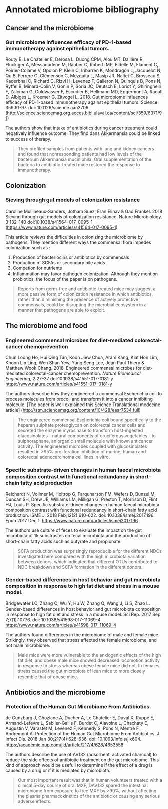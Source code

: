 # Annotated microbiome bibliography

## Cancer and the microbiome

### Gut microbiome influences efficacy of PD-1-based immunotherapy against epithelial tumors.

Routy B, Le Chatelier E, Derosa L, Duong CPM, Alou MT, Daillère R, Fluckiger A, Messaoudene M, Rauber C, Roberti MP, Fidelle M, Flament C, Poirier-Colame V, Opolon P, Klein C, Iribarren K, Mondragón L, Jacquelot N, Qu B, Ferrere G, Clémenson C, Mezquita L, Masip JR, Naltet C, Brosseau S, Kaderbhai C, Richard C, Rizvi H, Levenez F, Galleron N, Quinquis B, Pons N, Ryffel B, Minard-Colin V, Gonin P, Soria JC, Deutsch E, Loriot Y, Ghiringhelli F, Zalcman G, Goldwasser F, Escudier B, Hellmann MD, Eggermont A, Raoult D, Albiges L, Kroemer G, Zitvogel L. 2018. Gut microbiome influences efficacy of PD-1-based immunotherapy against epithelial tumors. Science. 359:91-97. doi: 10.1126/science.aan3706
(http://science.sciencemag.org.acces.bibl.ulaval.ca/content/sci/359/6371/91)

The authors show that intake of antibiotics during cancer treatment could negatively influence outcome. They find dans Akkermansia could be linked to success of therapy.

> They profiled samples from patients with lung and kidney cancers and found that nonresponding patients had low levels of the bacterium Akkermansia muciniphila. Oral supplementation of the bacteria to antibiotic-treated mice restored the response to immunotherapy. 

## Colonization

### Sieving through gut models of colonization resistance
Caroline Mullineaux-Sanders, Jotham Suez, Eran Elinav & Gad Frankel. 2018 Sieving through gut models of colonization resistance. Nature Microbiology. 3:132–140 
doi:10.1038/s41564-017-0095-1
(https://www.nature.com/articles/s41564-017-0095-1)

This article reviews the difficulties in colonizing the microbiome by pathogens. They mention different ways the commensal flora impedes colonization such as :
1. Production of bacteriocins or antibiotics by commensals
2. Production of SCFAs or secondary bile acids 
3. Competion for nutrients
4. Inflammation may favor pathogen colonization.
Although they mention probiotics, the focus of the paper is on pathogens.

> Reports from germ-free and antibiotic-treated mice may suggest a more passive form of colonization resistance in which antibiotics, rather than diminishing the presence of actively protective commensals, could be disrupting the microbial ecosystem in a manner that pathogens are able to exploit.

## The microbiome and food

### Engineered commensal microbes for diet-mediated colorectal-cancer chemoprevention
Chun Loong Ho, Hui Qing Tan, Koon Jiew Chua, Aram Kang, Kiat Hon Lim, Khoon Lin Ling, Wen Shan Yew, Yung Seng Lee, Jean Paul Thiery & Matthew Wook Chang. 2018. Engineered commensal microbes for diet-mediated colorectal-cancer chemoprevention. _Nature Biomedical Engineering_, 2:27–37
doi:10.1038/s41551-017-0181-y
https://www.nature.com/articles/s41551-017-0181-y

The authors describe how they engineered a commensal Escherichia coli to process molecules from brocoli and transform it into a cancer inhibiting molecule. [The paper is well explained this Science Translational medecine article] (http://stm.sciencemag.org/content/10/428/eaar7534.full) 

> The engineered commensal Escherichia coli bound specifically to the heparan sulphate proteoglycan on colorectal cancer cells and secreted the enzyme myrosinase to transform host-ingested glucosinolates—natural components of cruciferous vegetables—to sulphoraphane, an organic small molecule with known anticancer activity. The engineered microbes coupled with glucosinolates resulted in >95% proliferation inhibition of murine, human and colorectal adenocarcinoma cell lines in vitro. 

### Specific substrate-driven changes in human faecal microbiota composition contrast with functional redundancy in short-chain fatty acid production
Reichardt N, Vollmer M, Holtrop G, Farquharson FM, Wefers D, Bunzel M, Duncan SH, Drew JE, Williams LM, Milligan G, Preston T, Morrison D, Flint HJ, Louis P. Specific substrate-driven changes in human faecal microbiota composition contrast with functional redundancy in short-chain fatty acid production. ISME J. 2018 Feb;12(2):610-622.
doi: 10.1038/ismej.2017.196. Epub 2017 Dec 1.
https://www.nature.com/articles/ismej2017196

The authors use culture of feces to evaluate the impact on the gut microbiota of 15 substrastes on fecal microbiota and the production of short-chain fatty acids such as butyrate and propionate. 

> SCFA production was surprisingly reproducible for the different NDCs investigated here compared with the high microbiota variation between donors, which indicated that different OTUs contributed to NDC breakdown and SCFA formation in the different donors.

### Gender-based differences in host behavior and gut microbiota composition in response to high fat diet and stress in a mouse model.
Bridgewater LC, Zhang C, Wu Y, Hu W, Zhang Q, Wang J, Li S, Zhao L. Gender-based differences in host behavior and gut microbiota composition in response to high fat diet and stress in a mouse model. Sci Rep. 2017 Sep 7;7(1):10776. doi: 10.1038/s41598-017-11069-4.
https://www.nature.com/articles/s41598-017-11069-4

The authors found differences in the microbiome of male and female mice. Strikingly, they observed that stress affected the female microbiome, and not male microbiome. 

>Male mice were more vulnerable to the anxiogenic effects of the high fat diet, and obese male mice showed decreased locomotion activity in response to stress whereas obese female mice did not. In females, stress caused the gut microbiota of lean mice to more closely resemble that of obese mice.

## Antibiotics and the microbiome

### Protection of the Human Gut Microbiome From Antibiotics.
de Gunzburg J, Ghozlane A, Ducher A, Le Chatelier E, Duval X, Ruppé E, Armand-Lefevre L, Sablier-Gallis F, Burdet C, Alavoine L, Chachaty E, Augustin V, Varastet M, Levenez F, Kennedy S, Pons N, Mentré F, Andremont A. Protection of the Human Gut Microbiome From Antibiotics. J Infect Dis. 2018 Jan 30;217(4):628-636.
doi: 10.1093/infdis/jix604.
https://academic.oup.com/jid/article/217/4/628/4653556

The authors describe the use of AV132 (adsorbent, activated charcoal) to reduce the side effects of antibiotic treatment on the gut microbiome. This kind of approach would be usefull to determine if the effect of a drug is caused by a drug or if it is mediated by microbiota.

> Our most important result was that in human volunteers treated with a clinical 5-day course of oral MXF, DAV132 spared the intestinal microbiome from exposure to free MXF by >99%, without affecting the plasma pharmacokinetics of the antibiotic or causing any serious adverse effects. 
